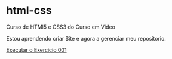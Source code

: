 # html-css

Curso de HTMl5 e CSS3 do Curso em Video

Estou aprendendo criar Site e agora a gerenciar meu repositorio.

<a href="/exercicios/ex001/index.html">Executar o Exercicio 001</a>
